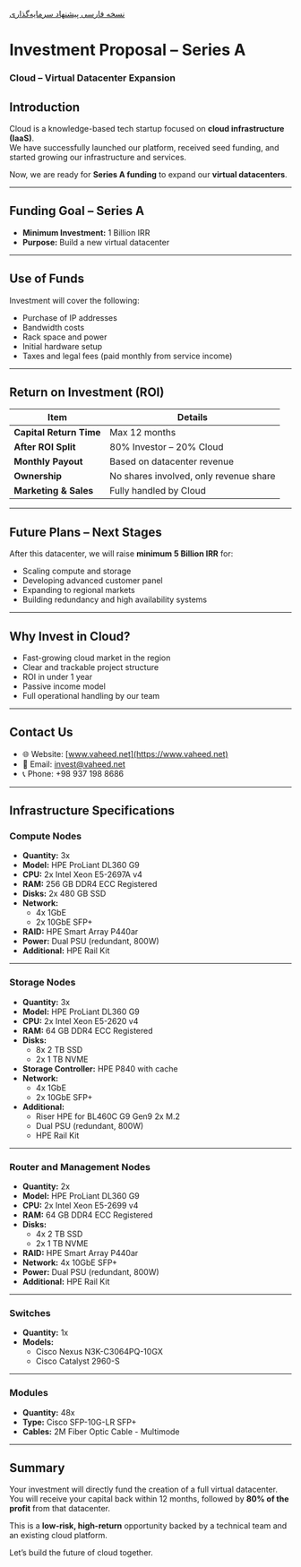 [نسخه فارسی پیشنهاد سرمایه‌گذاری](./README_fa.md)

# Investment Proposal – Series A  
### Cloud – Virtual Datacenter Expansion

## Introduction

Cloud is a knowledge-based tech startup focused on **cloud infrastructure (IaaS)**.  
We have successfully launched our platform, received seed funding, and started growing our infrastructure and services.

Now, we are ready for **Series A funding** to expand our **virtual datacenters**.

---

## Funding Goal – Series A

- **Minimum Investment:** 1 Billion IRR  
- **Purpose:** Build a new virtual datacenter

---

## Use of Funds

Investment will cover the following:

- Purchase of IP addresses  
- Bandwidth costs  
- Rack space and power  
- Initial hardware setup  
- Taxes and legal fees (paid monthly from service income)

---

## Return on Investment (ROI)

| Item                     | Details                                 |
|--------------------------|------------------------------------------|
| **Capital Return Time** | Max 12 months                            |
| **After ROI Split**     | 80% Investor – 20%   Cloud           |
| **Monthly Payout**      | Based on datacenter revenue              |
| **Ownership**           | No shares involved, only revenue share   |
| **Marketing & Sales**   | Fully handled by   Cloud             |

---

## Future Plans – Next Stages

After this datacenter, we will raise **minimum 5 Billion IRR** for:

- Scaling compute and storage  
- Developing advanced customer panel  
- Expanding to regional markets  
- Building redundancy and high availability systems  

---

## Why Invest in   Cloud?

- Fast-growing cloud market in the region  
- Clear and trackable project structure  
- ROI in under 1 year  
- Passive income model  
- Full operational handling by our team  

---

## Contact Us

- 🌐 Website: [www.vaheed.net](https://www.vaheed.net)  
- 📧 Email: invest@vaheed.net
- 📞 Phone: +98 937 198 8686

---

## Infrastructure Specifications

### Compute Nodes
- **Quantity:** 3x  
- **Model:** HPE ProLiant DL360 G9  
- **CPU:** 2x Intel Xeon E5-2697A v4  
- **RAM:** 256 GB DDR4 ECC Registered  
- **Disks:** 2x 480 GB SSD  
- **Network:**  
  - 4x 1GbE  
  - 2x 10GbE SFP+  
- **RAID:** HPE Smart Array P440ar  
- **Power:** Dual PSU (redundant, 800W)  
- **Additional:** HPE Rail Kit

---

### Storage Nodes
- **Quantity:** 3x  
- **Model:** HPE ProLiant DL360 G9  
- **CPU:** 2x Intel Xeon E5-2620 v4  
- **RAM:** 64 GB DDR4 ECC Registered  
- **Disks:**  
  - 8x 2 TB SSD  
  - 2x 1 TB NVME  
- **Storage Controller:** HPE P840 with cache  
- **Network:**  
  - 4x 1GbE  
  - 2x 10GbE SFP+  
- **Additional:**  
  - Riser HPE for BL460C G9 Gen9 2x M.2  
  - Dual PSU (redundant, 800W)  
  - HPE Rail Kit

---

### Router and Management Nodes
- **Quantity:** 2x  
- **Model:** HPE ProLiant DL360 G9  
- **CPU:** 2x Intel Xeon E5-2699 v4  
- **RAM:** 64 GB DDR4 ECC Registered  
- **Disks:**  
  - 4x 2 TB SSD  
  - 2x 1 TB NVME  
- **RAID:** HPE Smart Array P440ar  
- **Network:** 4x 10GbE SFP+  
- **Power:** Dual PSU (redundant, 800W)  
- **Additional:** HPE Rail Kit

---

### Switches
- **Quantity:** 1x  
- **Models:**  
  - Cisco Nexus N3K-C3064PQ-10GX  
  - Cisco Catalyst 2960-S

---

### Modules
- **Quantity:** 48x  
- **Type:** Cisco SFP-10G-LR SFP+  
- **Cables:** 2M Fiber Optic Cable - Multimode

---

## Summary

Your investment will directly fund the creation of a full virtual datacenter.  
You will receive your capital back within 12 months, followed by **80% of the profit** from that datacenter.

This is a **low-risk, high-return** opportunity backed by a technical team and an existing cloud platform.

Let’s build the future of cloud together.
